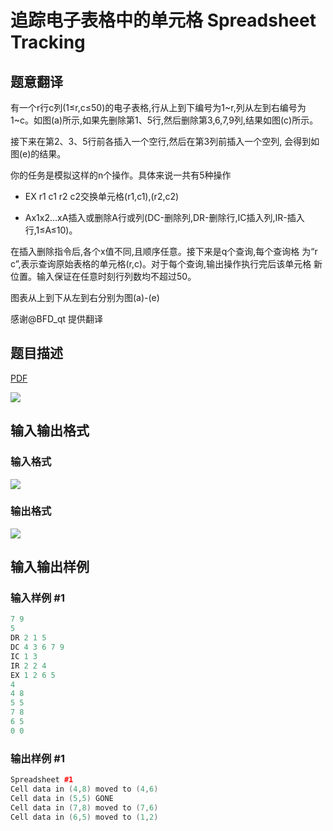 # 追踪电子表格中的单元格 Spreadsheet Tracking

## 题意翻译

有一个r行c列(1≤r,c≤50)的电子表格,行从上到下编号为1~r,列从左到右编号为 1~c。如图(a)所示,如果先删除第1、5行,然后删除第3,6,7,9列,结果如图(c)所示。

接下来在第2、3、5行前各插入一个空行,然后在第3列前插入一个空列, 会得到如图(e)的结果。

你的任务是模拟这样的n个操作。具体来说一共有5种操作

- EX r1 c1 r2 c2交换单元格(r1,c1),(r2,c2)

- Ax1x2…xA插入或删除A行或列(DC-删除列,DR-删除行,IC插入列,IR-插入行,1≤A≤10)。

在插入删除指令后,各个x值不同,且顺序任意。接下来是q个查询,每个查询格 为“r c”,表示查询原始表格的单元格(r,c)。对于每个查询,输出操作执行完后该单元格 新位置。输入保证在任意时刻行列数均不超过50。

图表从上到下从左到右分别为图(a)-(e)

感谢@BFD_qt 提供翻译

## 题目描述

[problemUrl]: https://uva.onlinejudge.org/index.php?option=com_onlinejudge&Itemid=8&category=7&page=show_problem&problem=453

[PDF](https://uva.onlinejudge.org/external/5/p512.pdf)

![](https://cdn.luogu.com.cn/upload/vjudge_pic/UVA512/10a1727a72d40db4b10c320362350f78438e8cc7.png)

## 输入输出格式

### 输入格式

![](https://cdn.luogu.com.cn/upload/vjudge_pic/UVA512/1e89acba1f557aefb6123ad850fa0570ce6ee7b3.png)

### 输出格式

![](https://cdn.luogu.com.cn/upload/vjudge_pic/UVA512/2aee08246e2460cf68086abeff5472d50069f607.png)

## 输入输出样例

### 输入样例 #1

```cpp
7 9
5
DR 2 1 5
DC 4 3 6 7 9
IC 1 3
IR 2 2 4
EX 1 2 6 5
4
4 8
5 5
7 8
6 5
0 0
```


### 输出样例 #1

```cpp
Spreadsheet #1
Cell data in (4,8) moved to (4,6)
Cell data in (5,5) GONE
Cell data in (7,8) moved to (7,6)
Cell data in (6,5) moved to (1,2)
```


